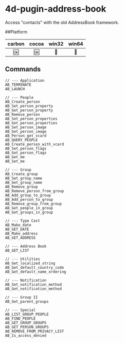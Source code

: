 4d-pugin-address-book
=====================

Access "contacts" with the old AddressBook framework.

##Platform

| carbon | cocoa | win32 | win64 |
|:------:|:-----:|:---------:|:---------:|
|🆗|🆗|🚫|🚫|

Commands
---

```
// --- Application
AB_TERMINATE
AB_LAUNCH

// --- People
AB_Create_person
AB_Set_person_property
AB_Get_person_property
AB_Remove_person
AB_Set_person_properties
AB_Get_person_properties
AB_Set_person_image
AB_Get_person_image
AB_Person_get_vcard
AB_QUERY_PEOPLE
AB_Create_person_with_vcard
AB_Set_person_flags
AB_Get_person_flags
AB_Get_me
AB_Set_me

// --- Group
AB_Create_group
AB_Set_group_name
AB_Get_group_name
AB_Remove_group
AB_Remove_person_from_group
AB_Add_group_to_group
AB_Add_person_to_group
AB_Remove_group_from_group
AB_Get_people_in_group
AB_Get_groups_in_group

// --- Type Cast
AB_Make_date
AB_GET_DATE
AB_Make_address
AB_GET_ADDRESS

// --- Address Book
AB_GET_LIST

// --- Utilities
AB_Get_localized_string
AB_Get_default_country_code
AB_Get_default_name_ordering

// --- Notification
AB_Set_notification_method
AB_Get_notification_method

// --- Group II
AB_Get_parent_groups

// --- Special
AB_LIST_GROUP_PEOPLE
AB_FIND_PEOPLE
AB_GET_GROUP_GROUPS
AB_GET_PERSON_GROUPS
AB_REMOVE_FROM_PRIVACY_LIST
AB_Is_access_denied
```
